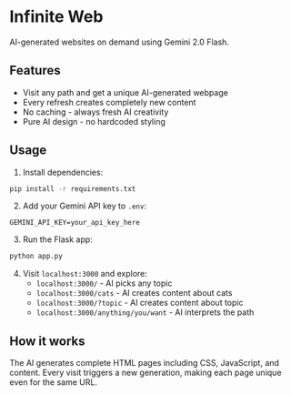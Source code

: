 # Infinite Web

AI-generated websites on demand using Gemini 2.0 Flash.

## Features

- Visit any path and get a unique AI-generated webpage
- Every refresh creates completely new content
- No caching - always fresh AI creativity
- Pure AI design - no hardcoded styling

## Usage

1. Install dependencies:
```bash
pip install -r requirements.txt
```

2. Add your Gemini API key to `.env`:
```
GEMINI_API_KEY=your_api_key_here
```

3. Run the Flask app:
```bash
python app.py
```

4. Visit `localhost:3000` and explore:
   - `localhost:3000/` - AI picks any topic
   - `localhost:3000/cats` - AI creates content about cats
   - `localhost:3000/?topic` - AI creates content about topic
   - `localhost:3000/anything/you/want` - AI interprets the path

## How it works

The AI generates complete HTML pages including CSS, JavaScript, and content. Every visit triggers a new generation, making each page unique even for the same URL.